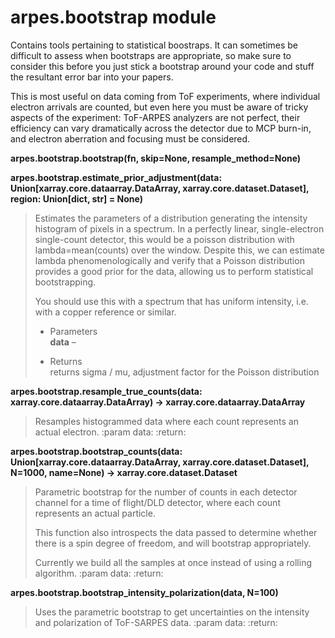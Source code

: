# arpes.bootstrap module

Contains tools pertaining to statistical boostraps. It can sometimes be
difficult to assess when bootstraps are appropriate, so make sure to
consider this before you just stick a bootstrap around your code and
stuff the resultant error bar into your papers.

This is most useful on data coming from ToF experiments, where
individual electron arrivals are counted, but even here you must be
aware of tricky aspects of the experiment: ToF-ARPES analyzers are not
perfect, their efficiency can vary dramatically across the detector due
to MCP burn-in, and electron aberration and focusing must be considered.

**arpes.bootstrap.bootstrap(fn, skip=None, resample\_method=None)**

**arpes.bootstrap.estimate\_prior\_adjustment(data:
Union\[xarray.core.dataarray.DataArray, xarray.core.dataset.Dataset\],
region: Union\[dict, str\] = None)**

> Estimates the parameters of a distribution generating the intensity
> histogram of pixels in a spectrum. In a perfectly linear,
> single-electron single-count detector, this would be a poisson
> distribution with lambda=mean(counts) over the window. Despite this,
> we can estimate lambda phenomenologically and verify that a Poisson
> distribution provides a good prior for the data, allowing us to
> perform statistical bootstrapping.
> 
> You should use this with a spectrum that has uniform intensity, i.e.
> with a copper reference or similar.
> 
>   - Parameters  
>     **data** –
> 
>   - Returns  
>     returns sigma / mu, adjustment factor for the Poisson distribution

**arpes.bootstrap.resample\_true\_counts(data:
xarray.core.dataarray.DataArray) -\> xarray.core.dataarray.DataArray**

> Resamples histogrammed data where each count represents an actual
> electron. :param data: :return:

**arpes.bootstrap.bootstrap\_counts(data:
Union\[xarray.core.dataarray.DataArray, xarray.core.dataset.Dataset\],
N=1000, name=None) -\> xarray.core.dataset.Dataset**

> Parametric bootstrap for the number of counts in each detector channel
> for a time of flight/DLD detector, where each count represents an
> actual particle.
> 
> This function also introspects the data passed to determine whether
> there is a spin degree of freedom, and will bootstrap appropriately.
> 
> Currently we build all the samples at once instead of using a rolling
> algorithm. :param data: :return:

**arpes.bootstrap.bootstrap\_intensity\_polarization(data, N=100)**

> Uses the parametric bootstrap to get uncertainties on the intensity
> and polarization of ToF-SARPES data. :param data: :return:
